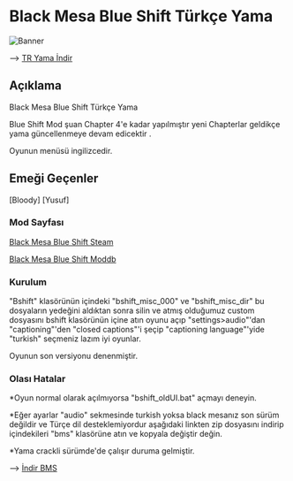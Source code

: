 # Black Mesa Blue Shift Türkçe Yama
![Banner](https://media.discordapp.net/attachments/616121689104973834/1051610671965540362/Turkce-Yama-Kapak-1.png)

--> [TR Yama İndir](https://dosya.co/fc0vzho8wuka/custom.7z.html)
## Açıklama

 Black Mesa Blue Shift Türkçe Yama
 
 Blue Shift Mod şuan Chapter 4'e kadar yapılmıştır yeni Chapterlar geldikçe yama güncellenmeye devam edicektir . 

 Oyunun menüsü ingilizcedir.

## Emeği Geçenler

[Bloody]
[Yusuf]

### Mod Sayfası
[Black Mesa Blue Shift Steam](https://steamcommunity.com/sharedfiles/filedetails/?id=2424633574)

[Black Mesa Blue Shift Moddb](https://www.moddb.com/mods/black-mesa-blue-shift-remake)

### Kurulum

"Bshift" klasörünün içindeki "bshift_misc_000" ve "bshift_misc_dir" bu dosyaların yedeğini aldıktan sonra silin ve atmış olduğumuz custom dosyasını bshift klasörünün içine atın oyunu açıp "settings>audio"'dan "captioning"'den "closed captions"'i şeçip "captioning language"'yide "turkish" seçmeniz lazım iyi oyunlar.

Oyunun son versiyonu denenmiştir. 

### Olası Hatalar

*Oyun normal olarak açılmıyorsa "bshift_oldUI.bat" açmayı deneyin.

*Eğer ayarlar "audio" sekmesinde turkish yoksa black mesanız son sürüm değildir ve Türçe dil desteklemiyordur aşağıdaki linkten zip dosyasını indirip içindekileri "bms" klasörüne atın ve kopyala değiştir değin.

*Yama crackli sürümde'de çalışır duruma gelmiştir.

--> [İndir BMS](https://dosya.co/tle2jnhdo9en/bms.7z.html)

